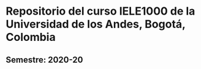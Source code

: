 # Repositorio del curso IELE1000 de la Universidad de los Andes, Bogotá, Colombia
## Semestre: 2020-20
